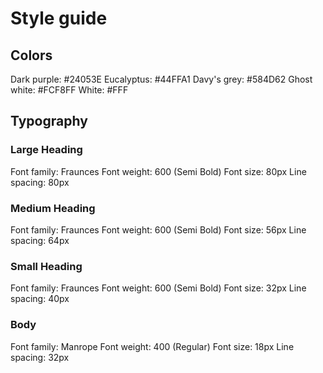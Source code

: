 # Style guide

## Colors

Dark purple: #24053E
Eucalyptus: #44FFA1
Davy's grey: #584D62
Ghost white: #FCF8FF
White: #FFF

## Typography

### Large Heading

Font family: Fraunces
Font weight: 600 (Semi Bold)
Font size: 80px
Line spacing: 80px

### Medium Heading

Font family: Fraunces
Font weight: 600 (Semi Bold)
Font size: 56px
Line spacing: 64px

### Small Heading

Font family: Fraunces
Font weight: 600 (Semi Bold)
Font size: 32px
Line spacing: 40px

### Body

Font family: Manrope
Font weight: 400 (Regular)
Font size: 18px
Line spacing: 32px
